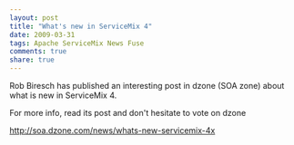 ```yaml
---
layout: post
title: "What's new in ServiceMix 4"
date: 2009-03-31
tags: Apache ServiceMix News Fuse
comments: true
share: true
---
```


Rob Biresch has published an interesting post in dzone (SOA zone) about what is new in ServiceMix 4.

For more info, read its post and don't hesitate to vote on dzone

<a href="http://soa.dzone.com/news/whats-new-servicemix-4x">http://soa.dzone.com/news/whats-new-servicemix-4x</a>
